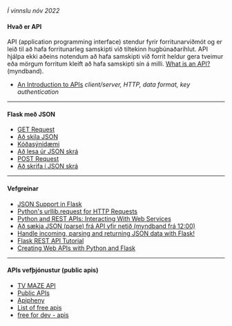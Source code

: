 _Í vinnslu nóv 2022_

#### Hvað er API
API (application programming interface) stendur fyrir forritunarviðmót og er leið til að hafa forritunarleg samskipti við tiltekinn hugbúnaðaríhlut. API hjálpa ekki aðeins notendum að hafa samskipti við forrit heldur gera tveimur eða mörgum forritum kleift að hafa samskipti sín á milli.  [What is an API?](https://www.youtube.com/watch?v=s7wmiS2mSXY) (myndband).

- [An Introduction to APIs](https://zapier.com/learn/apis/chapter-1-introduction-to-apis/) _client/server, HTTP, data format, key authentication_

---

#### Flask með JSON

* [GET Request]()
* [Að skila JSON](Flask_return_JSON.py)
* [Kóðasýnidæmi](ParseJsonFromUrl.py)
* [Að lesa úr JSON skrá]()
* [POST Request]()
* [Að skrifa í JSON skrá]()

---

#### Vefgreinar
* [JSON Support in Flask](https://tedboy.github.io/flask/interface_api.json_support.html#module-flask.json)
* [Python's urllib.request for HTTP Requests](https://realpython.com/urllib-request/)
* [Python and REST APIs: Interacting With Web Services](https://realpython.com/api-integration-in-python/)
* [Að sækja JSON (parse) frá API yfir netið (myndband frá 12:00)](https://youtu.be/9N6a-VLBa2I?t=705) 
* [Handle incoming, parsing and returning JSON data with Flask!](https://pythonise.com/series/learning-flask/working-with-json-in-flask)
* [Flask REST API Tutorial](https://pythonbasics.org/flask-rest-api/)
* [Creating Web APIs with Python and Flask](https://programminghistorian.org/en/lessons/creating-apis-with-python-and-flask)

---

#### APIs vefþjónustur (public apis)

- [TV MAZE API](https://www.tvmaze.com/api)
- [Public APIs](https://github.com/public-apis/public-apis)
- [Apipheny](https://apipheny.io/free-api/)
- [List of free apis](https://mixedanalytics.com/blog/list-actually-free-open-no-auth-needed-apis/)
- [free for dev - apis](https://github.com/ripienaar/free-for-dev#apis-data-and-ml)
